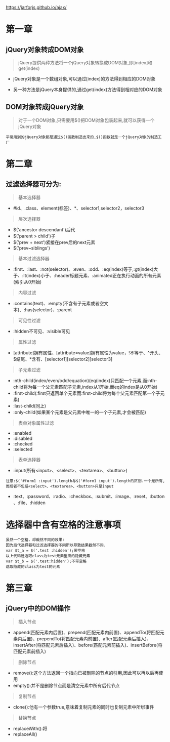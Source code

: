 https://jarforjs.github.io/ajax/
# 第一章
## jQuery对象转成DOM对象
> jQuery提供两种方法将一个jQuery对象转换成DOM对象,即[index]和get(index)

- jQuery对象是一个数组对象,可以通过[index]的方法得到相应的DOM对象

- 另一种方法是jQuery本身提供的,通过get(index)方法得到相对应的DOM对象

## DOM对象转成jQuery对象
> 对于一个DOM对象,只需要用$()把DOM对象包装起来,就可以获得一个jQuery对象


```
平常用到的jQuery对象都是通过$()函数制造出来的,$()函数就是一个jQuery对象的制造工厂
```

# 第二章
## 过滤选择器可分为:
> 基本选择器
- #id、.class、element(标签)、*、selector1,selector2，selector3
> 层次选择器
- $('ancestor descendant')后代
- $('parent > child')子
- $('prev + next')紧接在prev后的next元素
- $('prev~siblings')
> 基本过滤选择器
- :first、:last、:not(selector)、:even、:odd、:eq(index)等于,:gt(index)大于、:lt(index)小于、:header标题元素、:animated正在执行动画的所有元素(索引从0开始)
> 内容过滤
- :contains(text)、:empty(不含有子元素或者空文本)、:has(selector)、:parent
> 可见性过滤
- :hidden不可见、:visible可见
> 属性过滤
- [attribute]拥有属性、[attribute=value]拥有属性为value，!不等于、^开头、$结尾、*含有、[selector1][selector2][selector3]
> 子元素过滤
- :nth-child(index/even/odd/equation)(eq(index)只匹配一个元素,而:nth-child将为每一个父元素匹配子元素,index从1开始.而eq的index是从0开始)
- :first-child(:first只返回单个元素而:first-child将为每个父元素匹配第一个子元素)
- :last-child(同上)
- :only-child(如果某个元素是父元素中唯一的一个子元素,才会被匹配)
> 表单对象属性过滤
- :enabled
- :disabled
- :checked
- :selected
> 表单选择器
- :input(所有\<input>、\<select>、\<textarea>、\<button>)
```
注意:$('#form1 :input').length与$('#form1 input').length的区别.一个是所有,而后者不包括<select>、<textarea>、<button>只是input
```
- :text、:password、:radio、:checkbox、:submit、:image、:reset、:button、:file、:hidden
# 选择器中含有空格的注意事项
```
虽然一个空格，却截然不同的效果:
因为后代选择器和过滤选择器的不同所以导致结果截然不同.
var $t_a = $('.test :hidden');带空格
以上代码是选取class为test元素里面的隐藏元素
var $t_b = $('.test:hidden');不带空格
选取隐藏的class为test的元素
```

# 第三章
## jQuery中的DOM操作
> 插入节点
- append(匹配元素内后置)、prepend(匹配元素内前置)、appendTo(将匹配元素内后置)、prependTo(将匹配元素内前置)、after(匹配元素后插入)、insertAfter(将匹配元素后插入)、before(匹配元素前插入)、insertBefore(将匹配元素前插入)
> 删除节点
- remove():这个方法返回一个指向已被删除的节点的引用,因此可以再以后再使用
- empty():并不是删除节点而是清空元素中所有后代节点
> 复制节点
- clone():他有一个参数true,意味着复制元素的同时也复制元素中所绑事件
> 替换节点
- replaceWith():将
- replaceAll()

